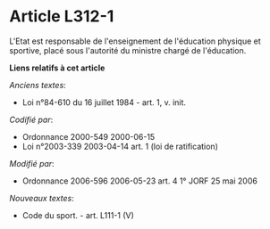 # Article L312-1

L'Etat est responsable de l'enseignement de l'éducation physique et sportive, placé sous l'autorité du ministre chargé de
l'éducation.

**Liens relatifs à cet article**

_Anciens textes_:

  - Loi n°84-610 du 16 juillet 1984 - art. 1, v. init.

_Codifié par_:

  - Ordonnance 2000-549 2000-06-15
  - Loi n°2003-339 2003-04-14 art. 1 (loi de ratification)

_Modifié par_:

  - Ordonnance 2006-596 2006-05-23 art. 4 1° JORF 25 mai 2006

_Nouveaux textes_:

  - Code du sport. - art. L111-1 (V)
